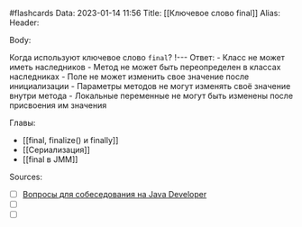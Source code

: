 #flashcards
Data: 2023-01-14 11:56
Title: [[Ключевое слово final]]
Alias:
Header:




Body:


Когда используют ключевое слово `final`?
!---
Ответ:
	- Класс не может иметь наследников
	- Метод не может быть переопределен в классах наследниках
	- Поле не может изменить свое значение после инициализации
	- Параметры методов не могут изменять своё значение внутри метода
	- Локальные переменные не могут быть изменены после присвоения им значения
<!--SR:!2023-11-03,10,650-->




Главы:
- [[final, finalize() и finally]]
- [[Сериализация]]
- [[final в JMM]]


Sources:
- [ ] [Вопросы для собеседования на Java Developer](https://github.com/enhorse/java-interview/blob/master/README.md#%D0%9E%D0%9E%D0%9F)
- [ ] []()
- [ ] []()
